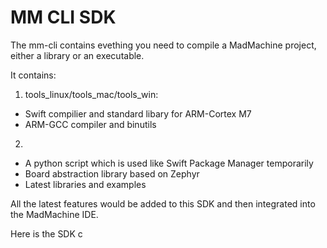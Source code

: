 # MM CLI SDK

The mm-cli contains evething you need to compile a MadMachine project, either a library or an executable.

It contains:

1. tools\_linux/tools\_mac/tools\_win:

* Swift compilier and standard libary for ARM-Cortex M7
* ARM-GCC compiler and binutils

2. 

* A python script which is used like Swift Package Manager temporarily
* Board abstraction library based on Zephyr
* Latest libraries and examples

All the latest features would be added to this SDK and then integrated into the MadMachine IDE.

Here is the SDK c

